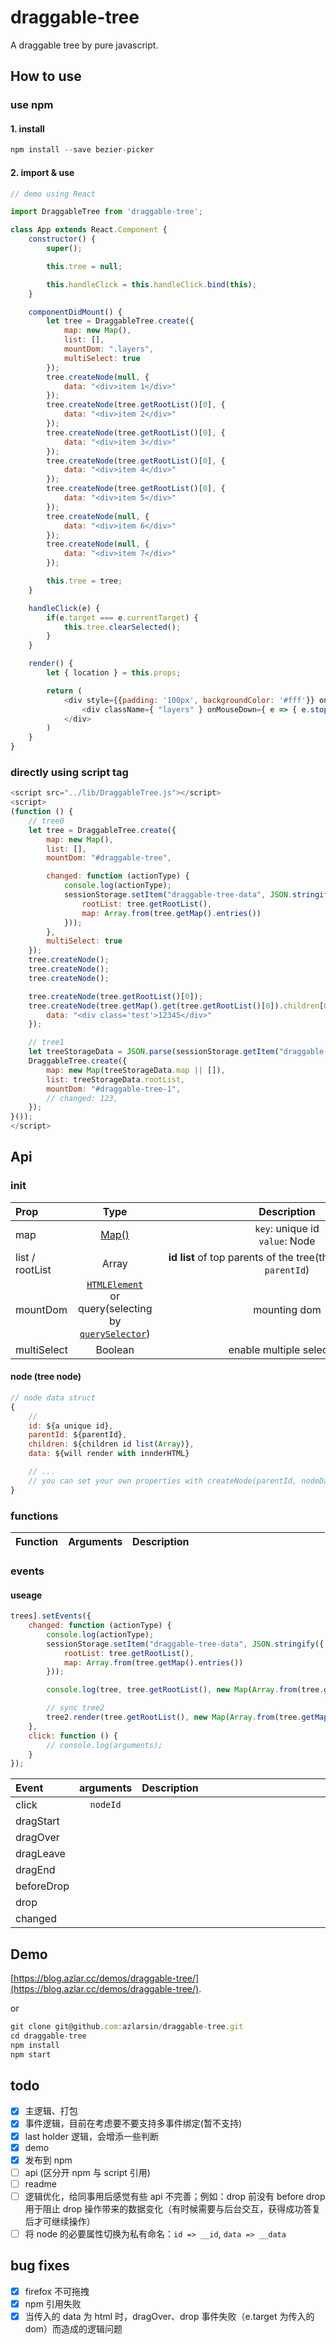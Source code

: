 # draggable-tree
A draggable tree by pure javascript.

## How to use
### use npm 
#### 1. install
```js
npm install --save bezier-picker
```

#### 2. import & use
```js
// demo using React

import DraggableTree from 'draggable-tree';

class App extends React.Component {
    constructor() {
        super();

        this.tree = null;

        this.handleClick = this.handleClick.bind(this);
    }

    componentDidMount() {
        let tree = DraggableTree.create({
            map: new Map(),
            list: [],
            mountDom: ".layers",
            multiSelect: true
        });
        tree.createNode(null, {
            data: "<div>item 1</div>"
        });
        tree.createNode(tree.getRootList()[0], {
            data: "<div>item 2</div>"
        });
        tree.createNode(tree.getRootList()[0], {
            data: "<div>item 3</div>"
        });
        tree.createNode(tree.getRootList()[0], {
            data: "<div>item 4</div>"
        });
        tree.createNode(tree.getRootList()[0], {
            data: "<div>item 5</div>"
        });
        tree.createNode(null, {
            data: "<div>item 6</div>"
        });
        tree.createNode(null, {
            data: "<div>item 7</div>"
        });

        this.tree = tree;
    }

    handleClick(e) {
        if(e.target === e.currentTarget) {
            this.tree.clearSelected();
        }
    }

    render() {
		let { location } = this.props;

		return (
			<div style={{padding: '100px', backgroundColor: '#fff'}} onClick={ this.handleClick }>
				<div className={ "layers" } onMouseDown={ e => { e.stopPropagation() }} />
			</div>	
        )
    }
}   
```

### directly using script tag
```js
<script src="../lib/DraggableTree.js"></script>
<script>
(function () {
    // tree0
    let tree = DraggableTree.create({
        map: new Map(),
        list: [],
        mountDom: "#draggable-tree",

        changed: function (actionType) {
            console.log(actionType);
            sessionStorage.setItem("draggable-tree-data", JSON.stringify({
                rootList: tree.getRootList(),
                map: Array.from(tree.getMap().entries())
            }));
        },
        multiSelect: true
    });
    tree.createNode();
    tree.createNode();
    tree.createNode();

    tree.createNode(tree.getRootList()[0]);
    tree.createNode(tree.getMap().get(tree.getRootList()[0]).children[0], {
        data: "<div class='test'>12345</div>"
    });

    // tree1
    let treeStorageData = JSON.parse(sessionStorage.getItem("draggable-tree-data")) || {};
    DraggableTree.create({
        map: new Map(treeStorageData.map || []),
        list: treeStorageData.rootList,
        mountDom: "#draggable-tree-1",
        // changed: 123,
    });
}());
</script>
```



## Api
### init
Prop                      | Type           | <div style="width: 400px;">Description</div>	|	Default
:-------------------------|:--------------:|:----------------------------------------:|:-----------------
map		|		[Map()](https://developer.mozilla.org/en-US/docs/Web/JavaScript/Reference/Global_Objects/Map)	|	`key`: unique id <br>`value`: Node	|	`new Map()`
list / rootList	| Array		|	**id list** of top parents of the tree(those node has no `parentId`)		|	`[]`
mountDom	|	[`HTMLElement`](https://developer.mozilla.org/en-US/docs/Web/API/HTMLElement) <br>or<br>query(selecting by [`querySelector`](https://developer.mozilla.org/en-US/docs/Web/API/Element/querySelector))	|	mounting dom	| -
multiSelect	|	Boolean	|	enable multiple selecting	| false

#### node (tree node)
```js
// node data struct
{
	// 
	id: ${a unique id},
	parentId: ${parentId},
	children: ${children id list(Array)},
	data: ${will render with innderHTML}

	// ...
	// you can set your own properties with createNode(parentId, nodeData)
}
```

### functions
Function		|	Arguments	| <div style="width: 300px;">Description</div>
:-------------------------|:--------------:|:----------------------------------------

### events
#### useage
```js
trees].setEvents({
    changed: function (actionType) {
        console.log(actionType);
        sessionStorage.setItem("draggable-tree-data", JSON.stringify({
            rootList: tree.getRootList(),
            map: Array.from(tree.getMap().entries())
        }));

        console.log(tree, tree.getRootList(), new Map(Array.from(tree.getMap().entries())));

        // sync tree2
        tree2.render(tree.getRootList(), new Map(Array.from(tree.getMap().entries())));
    },
    click: function () {
        // console.log(arguments);
    }
});
```

Event		|	arguments	| <div style="width: 300px;">Description</div>
:-------------------------|:--------------:|:----------------------------------------
click	|	`nodeId` |	
dragStart	|	|	
dragOver	|	|	
dragLeave	|	|	
dragEnd	|	|	
beforeDrop	|	|	
drop	|	|	
changed	|	|	

## Demo
[https://blog.azlar.cc/demos/draggable-tree/](https://blog.azlar.cc/demos/draggable-tree/).

or

```javascript
git clone git@github.com:azlarsin/draggable-tree.git
cd draggable-tree
npm install
npm start
```

## todo
- [x] 主逻辑、打包
- [x] 事件逻辑，目前在考虑要不要支持多事件绑定(暂不支持)
- [x] last holder 逻辑，会增添一些判断
- [x] demo
- [x] 发布到 npm
- [ ] api (区分开 npm 与 script 引用)
- [ ] readme
- [ ] 逻辑优化，给同事用后感觉有些 api 不完善；例如：drop 前没有 before drop 用于阻止 drop 操作带来的数据变化（有时候需要与后台交互，获得成功答复后才可继续操作）
- [ ] 将 node 的必要属性切换为私有命名：`id => __id`, `data => __data`

## bug fixes
- [x] firefox 不可拖拽
- [x] npm 引用失败
- [x] 当传入的 data 为 html 时，dragOver、drop 事件失败（e.target 为传入的 dom）而造成的逻辑问题
